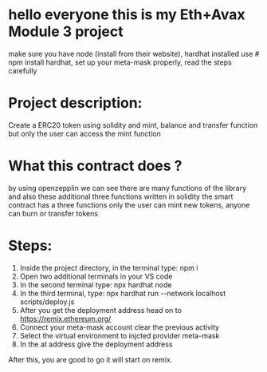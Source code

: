 # hello everyone this is my Eth+Avax Module 3 project
make sure you have node (install from their website), hardhat installed use # npm install hardhat,
set up your meta-mask properly,
read the steps carefully

# Project description:
Create a ERC20 token using solidity and mint, balance and transfer function but only the user can access the mint function

# What this contract does ?
by using openzepplin we can see there are many functions of the library and also these additional three functions written in solidity
the smart contract has a three functions only the user can mint new tokens, anyone can burn or transfer tokens   

# Steps:
1. Inside the project directory, in the terminal type: npm i
2. Open two additional terminals in your VS code
3. In the second terminal type: npx hardhat node
4. In the third terminal, type: npx hardhat run --network localhost scripts/deploy.js
5. After you get the deployment address head on to https://remix.ethereum.org/
6. Connect your meta-mask account clear the previous activity
7. Select the virtual environment to injcted provider meta-mask
8. In the at address give the deployment address

After this, you are good to go it will start on remix.

